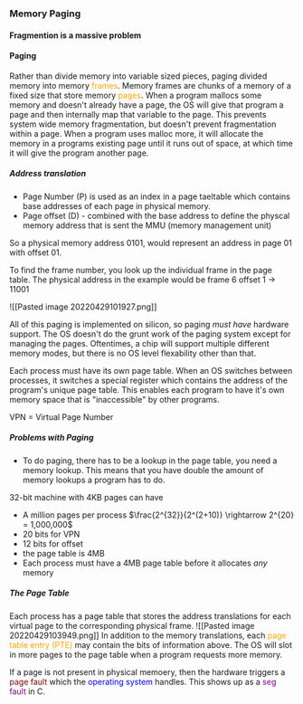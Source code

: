 ### Memory Paging

#### Fragmention is a massive problem

#### Paging
Rather than divide memory into variable sized pieces, paging divided memory into memory <span style='color:orange'>frames</span>. Memory frames are chunks of a memory of a fixed size that store memory <span style='color:orange'>pages</span>. When a program mallocs some memory and doesn't already have a page, the OS will give that program a page and then internally map that variable to the page. This prevents system wide memory fragmentation, but doesn't prevent fragmentation within a page. When a program uses malloc more, it will allocate the memory in a programs existing page until it runs out of space, at which time it will give the program another page.

##### Address translation
- Page Number (P) is used as an index in a page taeltable which contains base addresses of each page in physical memory.
-  Page offset (D) - combined with the base address to define the physcal memory address that is sent the MMU (memory management unit)

So a physical memory address 0101, would represent an address in page 01 with offset 01.

To find the frame number, you look up the individual frame in the page table. The physical address in the example would be frame 6 offset 1 -> 11001

![[Pasted image 20220429101927.png]]

All of this paging is implemented on silicon, so paging *must have* hardware support. The OS doesn't do the grunt work of the paging system except for managing the pages. Oftentimes, a chip will support multiple different memory modes, but there is no OS level flexability other than that.

Each process must have its own page table. When an OS switches between processes, it switches a special register which contains the address of the program's unique page table. This enables each program to have it's own memory space that is "inaccessible" by other programs.

VPN = Virtual Page Number

##### Problems with Paging

- To do paging, there has to be a lookup in the page table, you need a memory lookup. This means that you have double the amount of memory lookups a program has to do.

32-bit machine with 4KB pages can have
- A million pages per process $\frac{2^{32}}{2^(2+10)} \rightarrow 2^{20} = 1,000,000$
- 20 bits for VPN
- 12 bits for offset
- the page table is 4MB
- Each process must have a 4MB page table before it allocates *any* memory 

##### The Page Table
Each process has a page table that stores the address translations for each virtual page to the corresponding physical frame.
![[Pasted image 20220429103949.png]]
In addition to the memory translations, each <span style='color:orange'> page table entry (PTE)</span> may contain the bits of information above. The OS will slot in more pages to the page table when a program requests more memory.

If a page is not present in physical memoery, then the hardware triggers a <span style='color:maroon'>page fault</span> which the <span style='color:blue'>operating system</span> handles. This shows up as a <span style='color:purple'>seg fault</span> in C.